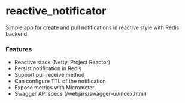 # reactive_notificator

Simple app for create and pull notifications in reactive style with Redis backend


### Features

* Reactive stack (Netty, Project Reactor)
* Persist notification in Redis
* Support pull receive method
* Can configure TTL of the notification
* Expose metrics with Micrometer
* Swagger API specs (/webjars/swagger-ui/index.html)